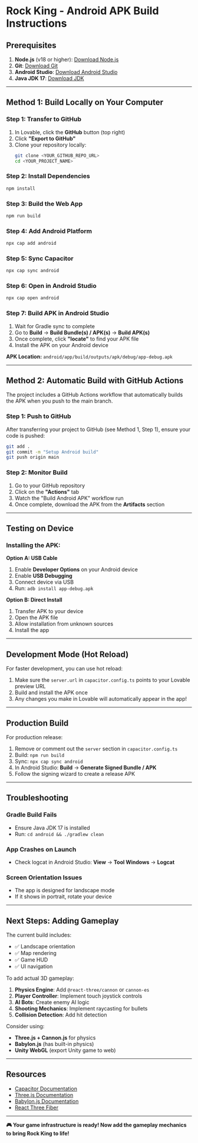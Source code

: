 # Rock King - Android APK Build Instructions

## Prerequisites

1. **Node.js** (v18 or higher): [Download Node.js](https://nodejs.org/)
2. **Git**: [Download Git](https://git-scm.com/)
3. **Android Studio**: [Download Android Studio](https://developer.android.com/studio)
4. **Java JDK 17**: [Download JDK](https://adoptium.net/)

---

## Method 1: Build Locally on Your Computer

### Step 1: Transfer to GitHub
1. In Lovable, click the **GitHub** button (top right)
2. Click **"Export to GitHub"**
3. Clone your repository locally:
   ```bash
   git clone <YOUR_GITHUB_REPO_URL>
   cd <YOUR_PROJECT_NAME>
   ```

### Step 2: Install Dependencies
```bash
npm install
```

### Step 3: Build the Web App
```bash
npm run build
```

### Step 4: Add Android Platform
```bash
npx cap add android
```

### Step 5: Sync Capacitor
```bash
npx cap sync android
```

### Step 6: Open in Android Studio
```bash
npx cap open android
```

### Step 7: Build APK in Android Studio
1. Wait for Gradle sync to complete
2. Go to **Build** → **Build Bundle(s) / APK(s)** → **Build APK(s)**
3. Once complete, click **"locate"** to find your APK file
4. Install the APK on your Android device

**APK Location:** `android/app/build/outputs/apk/debug/app-debug.apk`

---

## Method 2: Automatic Build with GitHub Actions

The project includes a GitHub Actions workflow that automatically builds the APK when you push to the main branch.

### Step 1: Push to GitHub
After transferring your project to GitHub (see Method 1, Step 1), ensure your code is pushed:
```bash
git add .
git commit -m "Setup Android build"
git push origin main
```

### Step 2: Monitor Build
1. Go to your GitHub repository
2. Click on the **"Actions"** tab
3. Watch the "Build Android APK" workflow run
4. Once complete, download the APK from the **Artifacts** section

---

## Testing on Device

### Installing the APK:

**Option A: USB Cable**
1. Enable **Developer Options** on your Android device
2. Enable **USB Debugging**
3. Connect device via USB
4. Run: `adb install app-debug.apk`

**Option B: Direct Install**
1. Transfer APK to your device
2. Open the APK file
3. Allow installation from unknown sources
4. Install the app

---

## Development Mode (Hot Reload)

For faster development, you can use hot reload:

1. Make sure the `server.url` in `capacitor.config.ts` points to your Lovable preview URL
2. Build and install the APK once
3. Any changes you make in Lovable will automatically appear in the app!

---

## Production Build

For production release:

1. Remove or comment out the `server` section in `capacitor.config.ts`
2. Build: `npm run build`
3. Sync: `npx cap sync android`
4. In Android Studio: **Build** → **Generate Signed Bundle / APK**
5. Follow the signing wizard to create a release APK

---

## Troubleshooting

### Gradle Build Fails
- Ensure Java JDK 17 is installed
- Run: `cd android && ./gradlew clean`

### App Crashes on Launch
- Check logcat in Android Studio: **View** → **Tool Windows** → **Logcat**

### Screen Orientation Issues
- The app is designed for landscape mode
- If it shows in portrait, rotate your device

---

## Next Steps: Adding Gameplay

The current build includes:
- ✅ Landscape orientation
- ✅ Map rendering
- ✅ Game HUD
- ✅ UI navigation

To add actual 3D gameplay:

1. **Physics Engine**: Add `@react-three/cannon` or `cannon-es`
2. **Player Controller**: Implement touch joystick controls
3. **AI Bots**: Create enemy AI logic
4. **Shooting Mechanics**: Implement raycasting for bullets
5. **Collision Detection**: Add hit detection

Consider using:
- **Three.js + Cannon.js** for physics
- **Babylon.js** (has built-in physics)
- **Unity WebGL** (export Unity game to web)

---

## Resources

- [Capacitor Documentation](https://capacitorjs.com/)
- [Three.js Documentation](https://threejs.org/docs/)
- [Babylon.js Documentation](https://doc.babylonjs.com/)
- [React Three Fiber](https://docs.pmnd.rs/react-three-fiber/)

---

**🎮 Your game infrastructure is ready! Now add the gameplay mechanics to bring Rock King to life!**
